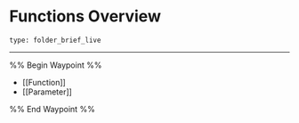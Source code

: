 # Functions Overview
 
```ccard
type: folder_brief_live
```

---

%% Begin Waypoint %%
- [[Function]]
- [[Parameter]]

%% End Waypoint %%